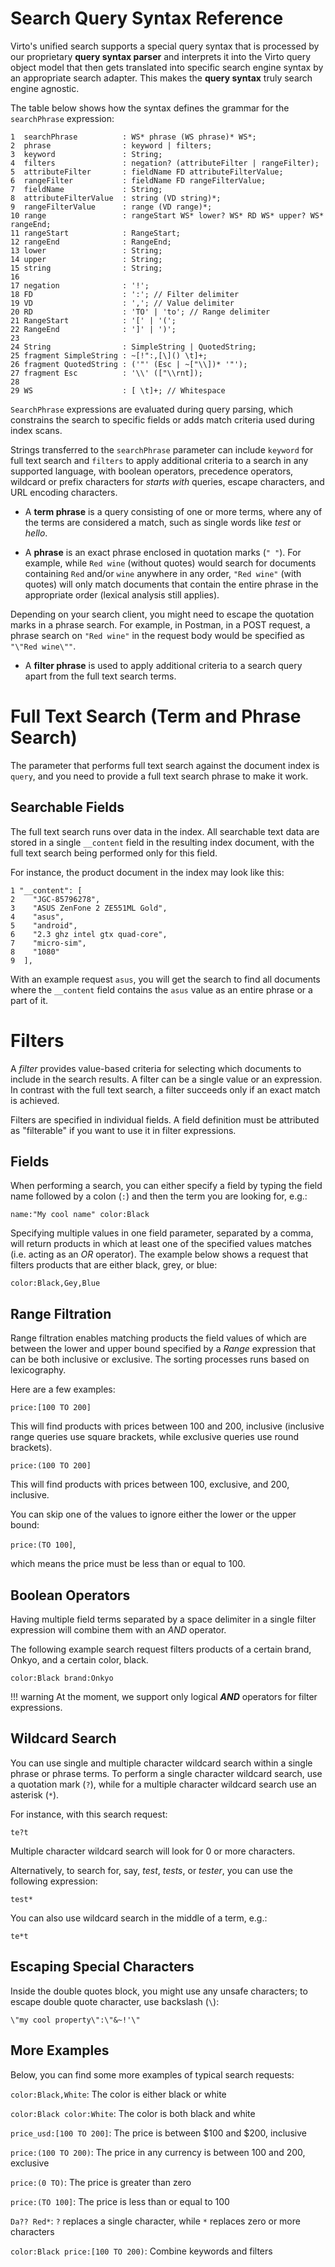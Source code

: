 ﻿# Search Query Syntax Reference
Virto's unified search supports a special query syntax that is processed by our proprietary **query syntax parser** and interprets it into the Virto query object model that then gets translated into specific search engine syntax by an appropriate search adapter. This makes the **query syntax** truly search engine agnostic.

The table below shows how the syntax defines the grammar for the `searchPhrase` expression:

```
1  searchPhrase          : WS* phrase (WS phrase)* WS*;
2  phrase                : keyword | filters;
3  keyword               : String;
4  filters               : negation? (attributeFilter | rangeFilter);
5  attributeFilter       : fieldName FD attributeFilterValue;
6  rangeFilter           : fieldName FD rangeFilterValue;
7  fieldName             : String;
8  attributeFilterValue  : string (VD string)*;
9  rangeFilterValue      : range (VD range)*;
10 range                 : rangeStart WS* lower? WS* RD WS* upper? WS* rangeEnd;
11 rangeStart            : RangeStart;
12 rangeEnd              : RangeEnd;
13 lower                 : String;
14 upper                 : String;
15 string                : String;
16
17 negation              : '!';
18 FD                    : ':'; // Filter delimiter
19 VD                    : ','; // Value delimiter
20 RD                    : 'TO' | 'to'; // Range delimiter
21 RangeStart            : '[' | '(';
22 RangeEnd              : ']' | ')';
23
24 String                : SimpleString | QuotedString;
25 fragment SimpleString : ~[!":,[\]() \t]+;
26 fragment QuotedString : ('"' (Esc | ~["\\])* '"');
27 fragment Esc          : '\\' (["\\rnt]);
28
29 WS                    : [ \t]+; // Whitespace
```

`SearchPhrase` expressions are evaluated during query parsing, which constrains the search to specific fields or adds match criteria used during index scans.

Strings transferred to the `searchPhrase` parameter can include `keyword` for full text search and `filters` to apply additional criteria to a search in any supported language, with boolean operators, precedence operators, wildcard or prefix characters for *starts with* queries, escape characters, and URL encoding characters.

+ A **term phrase** is a query consisting of one or more terms, where any of the terms are considered a match, such as single words like *test* or *hello*.
    
+ A **phrase** is an exact phrase enclosed in quotation marks (`" "`). For example, while `Red wine` (without quotes) would search for documents containing `Red` and/or `wine` anywhere in any order, `"Red wine"` (with quotes) will only match documents that contain the entire phrase in the appropriate order (lexical analysis still applies).
    
Depending on your search client, you might need to escape the quotation marks in a phrase search. For example, in Postman, in a POST request, a phrase search on `"Red wine"` in the request body would be specified as `"\"Red wine\""`.
    
+ A **filter phrase** is used to apply additional criteria to a search query apart from the full text search terms.

# Full Text Search (Term and Phrase Search)
The parameter that performs full text search against the document index is `query`, and you need to provide a full text search phrase to make it work.

## Searchable Fields

The full text search runs over data in the index. All searchable text data are stored in a single `__content` field in the resulting index document, with the full text search being performed only for this field.

For instance, the product document in the index may look like this:

```
1 "__content": [
2    "JGC-85796278",
3    "ASUS ZenFone 2 ZE551ML Gold",
4    "asus",
5    "android",
6    "2.3 ghz intel gtx quad-core",
7    "micro-sim",
8    "1080"
9  ],
```

With an example request `asus`, you will get the search to find all documents where the `__content` field contains the `asus` value as an entire phrase or a part of it.

# Filters
A _filter_ provides value-based criteria for selecting which documents to include in the search results. A filter can be a single value or an expression. In contrast with the full text search, a filter succeeds only if an exact match is achieved.

Filters are specified in individual fields. A field definition must be attributed as "filterable" if you want to use it in filter expressions.

## Fields
When performing a search, you can either specify a field by typing the field name followed by a colon (`:`) and then the term you are looking for, e.g.:

`name:"My cool name" color:Black`

Specifying multiple values in one field parameter, separated by a comma, will return products in which at least one of the specified values matches (i.e. acting as an *OR* operator). The example below shows a request that filters products that are either black, grey, or blue:

`color:Black,Gey,Blue`

## Range Filtration
Range filtration enables matching products the field values  of which are between the lower and upper bound specified by a *Range* expression that can be both inclusive or exclusive. The sorting processes runs based on lexicography.

Here are a few examples:

`price:[100 TO 200]`

This will find products with prices between 100 and 200, inclusive (inclusive range queries use square brackets, while exclusive queries use round brackets).

`price:(100 TO 200]`

This will find products with prices between 100, exclusive, and 200, inclusive.

You can skip one of the values to ignore either the lower or the upper bound:

`price:(TO 100]`,

which means the price must be less than or equal to 100.

## Boolean Operators
Having multiple field terms separated by a space delimiter in a single filter expression will combine them with an *AND* operator.

The following example search request filters products of a certain brand, Onkyo, and a certain color, black.

`color:Black brand:Onkyo`

!!! warning
    At the moment, we support only logical ***AND*** operators for filter expressions.

## Wildcard Search
You can use single and multiple character wildcard search within a single phrase or phrase terms. To perform a single character wildcard search, use a quotation mark (`?`), while for a multiple character wildcard search use an asterisk (`*`).

For instance, with this search request:
 
`te?t`

Multiple character wildcard search will look for 0 or more characters.

Alternatively, to search for, say, *test*, *tests*, or *tester*, you can use the following expression:

`test*`

You can also use wildcard search in the middle of a term, e.g.:

`te*t`

## Escaping Special Characters
Inside the double quotes block, you might use any unsafe characters; to escape double quote character, use backslash (`\`):

`\"my cool property\":\"&~!'\"`

## More Examples
Below, you can find some more examples of typical search requests:

`color:Black,White`: The color is either black or white

`color:Black color:White`: The color is both black and white

`price_usd:[100 TO 200]`: The price is between $100 and $200, inclusive

`price:(100 TO 200)`: The price in any currency is between 100 and 200, exclusive

`price:(0 TO)`: The price is greater than zero

`price:(TO 100]`: The price is less than or equal to 100

`Da?? Red*`: `?` replaces a single character, while `*` replaces zero or more characters

`color:Black price:[100 TO 200)`: Combine keywords and filters
